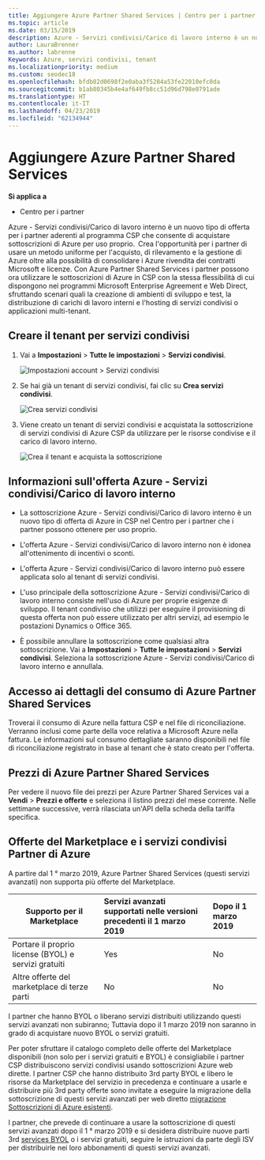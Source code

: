 ```yaml
---
title: Aggiungere Azure Partner Shared Services | Centro per i partner
ms.topic: article
ms.date: 03/15/2019
description: Azure - Servizi condivisi/Carico di lavoro interno è un nuovo tipo di offerta per i partner aderenti al programma CSP che consente di acquistare sottoscrizioni di Azure per uso proprio.
author: LauraBrenner
ms.author: labrenne
Keywords: Azure, servizi condivisi, tenant
ms.localizationpriority: medium
ms.custom: seodec18
ms.openlocfilehash: bfdb82d0698f2e0aba3f5284a53fe22010efc0da
ms.sourcegitcommit: b1ab80345b4e4af649fb8cc51d96d798e0791ade
ms.translationtype: HT
ms.contentlocale: it-IT
ms.lasthandoff: 04/23/2019
ms.locfileid: "62134944"
---
```

# <a name="add-azure-partner-shared-services"></a>Aggiungere Azure Partner Shared Services

**Si applica a**

-  Centro per i partner

Azure - Servizi condivisi/Carico di lavoro interno è un nuovo tipo di offerta per i partner aderenti al programma CSP che consente di acquistare sottoscrizioni di Azure per uso proprio.  Crea l'opportunità per i partner di usare un metodo uniforme per l'acquisto, di rilevamento e la gestione di Azure oltre alla possibilità di consolidare i Azure rivendita dei contratti Microsoft e licenze. Con Azure Partner Shared Services i partner possono ora utilizzare le sottoscrizioni di Azure in CSP con la stessa flessibilità di cui dispongono nei programmi Microsoft Enterprise Agreement e Web Direct, sfruttando scenari quali la creazione di ambienti di sviluppo e test, la distribuzione di carichi di lavoro interni e l'hosting di servizi condivisi o applicazioni multi-tenant.  

## <a name="create-the-shared-services-tenant"></a>Creare il tenant per servizi condivisi

1. Vai a **Impostazioni** > **Tutte le impostazioni** > **Servizi condivisi**.

    ![**Impostazioni account** > **Servizi condivisi**](images/sharedservices2.png)

2. Se hai già un tenant di servizi condivisi, fai clic su **Crea servizi condivisi**.

    ![Crea servizi condivisi](images/sharedservices3.png)

3. Viene creato un tenant di servizi condivisi e acquistata la sottoscrizione di servizi condivisi di Azure CSP da utilizzare per le risorse condivise e il carico di lavoro interno.

    ![Crea il tenant e acquista la sottoscrizione](images/sharedservices5.png)

## <a name="about-the-azure--internalshared-services-offer"></a>Informazioni sull'offerta Azure - Servizi condivisi/Carico di lavoro interno

- La sottoscrizione Azure - Servizi condivisi/Carico di lavoro interno è un nuovo tipo di offerta di Azure in CSP nel Centro per i partner che i partner possono ottenere per uso proprio. 

- L'offerta Azure - Servizi condivisi/Carico di lavoro interno non è idonea all'ottenimento di incentivi o sconti.

- L'offerta Azure - Servizi condivisi/Carico di lavoro interno può essere applicata solo al tenant di servizi condivisi.

- L'uso principale della sottoscrizione Azure - Servizi condivisi/Carico di lavoro interno consiste nell'uso di Azure per proprie esigenze di sviluppo. Il tenant condiviso che utilizzi per eseguire il provisioning di questa offerta non può essere utilizzato per altri servizi, ad esempio le postazioni Dynamics o Office 365. 

- È possibile annullare la sottoscrizione come qualsiasi altra sottoscrizione. Vai a **Impostazioni** > **Tutte le impostazioni** > **Servizi condivisi**. Seleziona la sottoscrizione Azure - Servizi condivisi/Carico di lavoro interno e annullala.

## <a name="accessing-azure-partner-shared-services-consumption-details"></a>Accesso ai dettagli del consumo di Azure Partner Shared Services

Troverai il consumo di Azure nella fattura CSP e nel file di riconciliazione. Verranno inclusi come parte della voce relativa a Microsoft Azure nella fattura. Le informazioni sul consumo dettagliate saranno disponibili nel file di riconciliazione registrato in base al tenant che è stato creato per l'offerta. 

## <a name="azure-partner-shared-services-pricing"></a>Prezzi di Azure Partner Shared Services

Per vedere il nuovo file dei prezzi per Azure Partner Shared Services vai a **Vendi** > **Prezzi e offerte** e seleziona il listino prezzi del mese corrente. Nelle settimane successive, verrà rilasciata un'API della scheda della tariffa specifica.

## <a name="marketplace-offers-and-azure-partner-shared-services"></a>Offerte del Marketplace e i servizi condivisi Partner di Azure

A partire dal 1 ° marzo 2019, Azure Partner Shared Services (questi servizi avanzati) non supporta più offerte del Marketplace.   

|**Supporto per il Marketplace**   |**Servizi avanzati supportati nelle versioni precedenti il 1 marzo 2019**|**Dopo il 1 marzo 2019**|
|---------------------------|:----------------------------|:-------------------|
|Portare il proprio license (BYOL) e servizi gratuiti   | Yes   | No|
|Altre offerte del marketplace di terze parti   | No   |No|


I partner che hanno BYOL o liberano servizi distribuiti utilizzando questi servizi avanzati non subiranno; Tuttavia dopo il 1 marzo 2019 non saranno in grado di acquistare nuovo BYOL o servizi gratuiti. 

Per poter sfruttare il catalogo completo delle offerte del Marketplace disponibili (non solo per i servizi gratuiti e BYOL) è consigliabile i partner CSP distribuiscono servizi condivisi usando sottoscrizioni Azure web dirette.  I partner CSP che hanno distribuito 3rd party BYOL e libero le risorse da Marketplace del servizio in precedenza e continuare a usarle e distribuire più 3rd party offerte sono invitate a eseguire la migrazione della sottoscrizione di questi servizi avanzati per web diretto [migrazione Sottoscrizioni di Azure esistenti](https://docs.microsoft.com/azure/cloud-solution-provider/migration/migration#migrating-existing-azure-subscriptions).

I partner, che prevede di continuare a usare la sottoscrizione di questi servizi avanzati dopo il 1 ° marzo 2019 e si desidera distribuire nuove parti 3rd [services BYOL](https://azuremarketplace.microsoft.com/marketplace/apps?filters=byol) o i servizi gratuiti, seguire le istruzioni da parte degli ISV per distribuirle nei loro abbonamenti di questi servizi avanzati.

